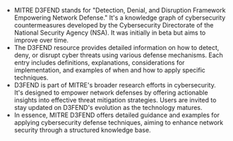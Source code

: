 - MITRE D3FEND stands for "Detection, Denial, and Disruption Framework Empowering Network Defense." It's a knowledge graph of cybersecurity countermeasures developed by the Cybersecurity Directorate of the National Security Agency (NSA). It was initially in beta but aims to improve over time.
- The D3FEND resource provides detailed information on how to detect, deny, or disrupt cyber threats using various defense mechanisms. Each entry includes definitions, explanations, considerations for implementation, and examples of when and how to apply specific techniques.
- D3FEND is part of MITRE's broader research efforts in cybersecurity. It's designed to empower network defenses by offering actionable insights into effective threat mitigation strategies. Users are invited to stay updated on D3FEND's evolution as the technology matures.
- In essence, MITRE D3FEND offers detailed guidance and examples for applying cybersecurity defense techniques, aiming to enhance network security through a structured knowledge base.